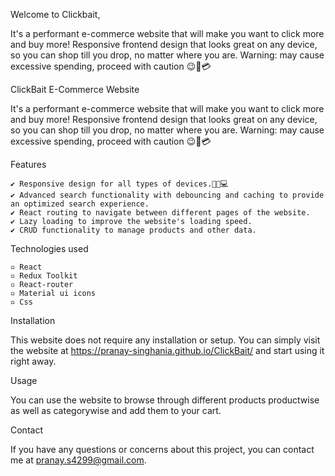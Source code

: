 Welcome to Clickbait,

It's a performant e-commerce website that will make you want to click more and buy more! Responsive frontend design that looks great on any device, so you can shop till you drop, no matter where you are. Warning: may cause excessive spending, proceed with caution 😉💸💳

ClickBait E-Commerce Website

It's a performant e-commerce website that will make you want to click more and buy more! Responsive frontend design that looks great on any device, so you can shop till you drop, no matter where you are. Warning: may cause excessive spending, proceed with caution 😉💸💳

Features

    ✔ Responsive design for all types of devices.📱📑💻
    ✔ Advanced search functionality with debouncing and caching to provide an optimized search experience.
    ✔ React routing to navigate between different pages of the website.
    ✔ Lazy loading to improve the website's loading speed.
    ✔ CRUD functionality to manage products and other data.

Technologies used

    ▫ React
    ▫ Redux Toolkit
    ▫ React-router
    ▫ Material ui icons 
    ▫ Css

Installation

This website does not require any installation or setup. You can simply visit the website at https://pranay-singhania.github.io/ClickBait/ and start using it right away.

Usage

You can use the website to browse through different products productwise as well as categorywise and add them to your cart.

Contact

If you have any questions or concerns about this project, you can contact me at pranay.s4299@gmail.com.
